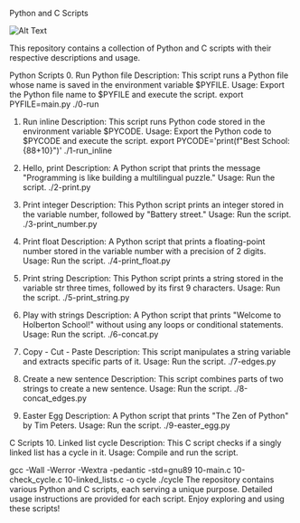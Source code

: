 Python and C Scripts


![Alt Text](https://s3.amazonaws.com/intranet-projects-files/holbertonschool-higher-level_programming+/231/48a9fdbd67c84a328a9df9ec8d93b9ac2458ac37721d7d53e51a27fb2bdc5263.jpg)


This repository contains a collection of Python and C scripts with their respective descriptions and usage.

Python Scripts
0. Run Python file
Description: This script runs a Python file whose name is saved in the environment variable $PYFILE.
Usage: Export the Python file name to $PYFILE and execute the script.
export PYFILE=main.py
./0-run


1. Run inline
Description: This script runs Python code stored in the environment variable $PYCODE.
Usage: Export the Python code to $PYCODE and execute the script.
export PYCODE='print(f"Best School: {88+10}")'
./1-run_inline


2. Hello, print
Description: A Python script that prints the message "Programming is like building a multilingual puzzle."
Usage: Run the script.
./2-print.py


3. Print integer
Description: This Python script prints an integer stored in the variable number, followed by "Battery street."
Usage: Run the script.
./3-print_number.py


4. Print float
Description: A Python script that prints a floating-point number stored in the variable number with a precision of 2 digits.
Usage: Run the script.
./4-print_float.py


5. Print string
Description: This Python script prints a string stored in the variable str three times, followed by its first 9 characters.
Usage: Run the script.
./5-print_string.py


6. Play with strings
Description: A Python script that prints "Welcome to Holberton School!" without using any loops or conditional statements.
Usage: Run the script.
./6-concat.py


7. Copy - Cut - Paste
Description: This script manipulates a string variable and extracts specific parts of it.
Usage: Run the script.
./7-edges.py


8. Create a new sentence
Description: This script combines parts of two strings to create a new sentence.
Usage: Run the script.
./8-concat_edges.py


9. Easter Egg
Description: A Python script that prints "The Zen of Python" by Tim Peters.
Usage: Run the script.
./9-easter_egg.py


C Scripts
10. Linked list cycle
Description: This C script checks if a singly linked list has a cycle in it.
Usage: Compile and run the script.


gcc -Wall -Werror -Wextra -pedantic -std=gnu89 10-main.c 10-check_cycle.c 10-linked_lists.c -o cycle
./cycle
The repository contains various Python and C scripts, each serving a unique purpose. Detailed usage instructions are provided for each script. Enjoy exploring and using these scripts!
